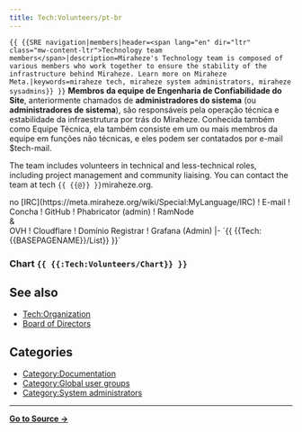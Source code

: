 ```yaml
---
title: Tech:Volunteers/pt-br
---
```


 `{{ {{SRE navigation|members|header=<span lang="en" dir="ltr" class="mw-content-ltr">Technology team members</span>|description=Miraheze's Technology team is composed of various members who work together to ensure the stability of the infrastructure behind Miraheze. Learn more on Miraheze Meta.|keywords=miraheze tech, miraheze system administrators, miraheze sysadmins}} }}`
**Membros da equipe de Engenharia de Confiabilidade do Site**, anteriormente chamados de **administradores do sistema** (ou **administradores de sistema**), são responsáveis pela operação técnica e estabilidade da infraestrutura por trás do Miraheze. Conhecida também como Equipe Técnica, ela também consiste em um ou mais membros da equipe em funções não técnicas, e eles podem ser contatados por e-mail $tech-mail.

The team includes volunteers in technical and less-technical roles, including project management and community liaising. You can contact the team at tech `{{ {{@}} }}`miraheze.org.

<div style="width: 100%; overflow: auto;>
{| class="wikitable center"
|-
! class="unsortable"| [ `{{ {{fullurl:Tech:Volunteers/List|action=edit}} }}` +/-]
! Nome e função
! Apelido do Libera Chat <br /> no [IRC](https://meta.miraheze.org/wiki/Special:MyLanguage/IRC)
! E-mail
! Concha
! GitHub
! Phabricator (admin)
! RamNode <br />&<br /> OVH
! Cloudflare
! Domínio Registrar
! Grafana (Admin)
|- `{{ {{Tech:{{BASEPAGENAME}}/List}} }}`

### Chart `{{ {{:Tech:Volunteers/Chart}} }}`

## See also
* [Tech:Organization](/tech-docs/techorganization)
* [Board of Directors](https://meta.miraheze.org/wiki/Board_of_Directors)

## Categories

* [Category:Documentation](https://meta.miraheze.org/wiki/Category:Documentation)
* [Category:Global user groups](https://meta.miraheze.org/wiki/Category:Global_user_groups)
* [Category:System administrators](https://meta.miraheze.org/wiki/Category:System_administrators)

----
**[Go to Source &rarr;](https://meta.miraheze.org/wiki/Tech:Volunteers/pt-br)**